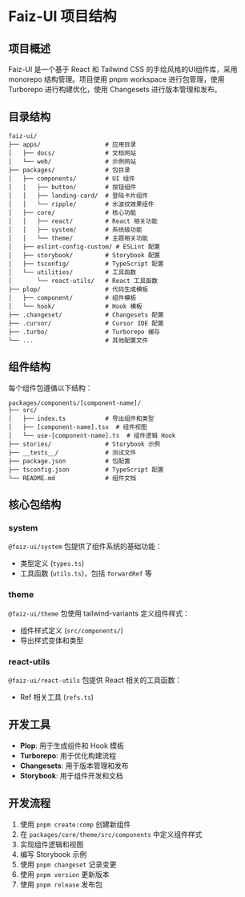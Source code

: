 # Faiz-UI 项目结构

## 项目概述

Faiz-UI 是一个基于 React 和 Tailwind CSS 的手绘风格的UI组件库，采用 monorepo 结构管理。项目使用 pnpm workspace 进行包管理，使用 Turborepo 进行构建优化，使用 Changesets 进行版本管理和发布。

## 目录结构

```
faiz-ui/
├── apps/                  # 应用目录
│   ├── docs/              # 文档网站
│   └── web/               # 示例网站
├── packages/              # 包目录
│   ├── components/        # UI 组件
│   │   ├── button/        # 按钮组件
│   │   ├── landing-card/  # 登陆卡片组件
│   │   └── ripple/        # 水波纹效果组件
│   ├── core/              # 核心功能
│   │   ├── react/         # React 相关功能
│   │   ├── system/        # 系统级功能
│   │   └── theme/         # 主题相关功能
│   ├── eslint-config-custom/ # ESLint 配置
│   ├── storybook/         # Storybook 配置
│   ├── tsconfig/          # TypeScript 配置
│   └── utilities/         # 工具函数
│       └── react-utils/   # React 工具函数
├── plop/                  # 代码生成模板
│   ├── component/         # 组件模板
│   └── hook/              # Hook 模板
├── .changeset/            # Changesets 配置
├── .cursor/               # Cursor IDE 配置
├── .turbo/                # Turborepo 缓存
└── ...                    # 其他配置文件
```

## 组件结构

每个组件包遵循以下结构：

```
packages/components/[component-name]/
├── src/
│   ├── index.ts           # 导出组件和类型
│   ├── [component-name].tsx  # 组件视图
│   └── use-[component-name].ts  # 组件逻辑 Hook
├── stories/               # Storybook 示例
├── __tests__/             # 测试文件
├── package.json           # 包配置
├── tsconfig.json          # TypeScript 配置
└── README.md              # 组件文档
```

## 核心包结构

### system

`@faiz-ui/system` 包提供了组件系统的基础功能：

- 类型定义 (`types.ts`)
- 工具函数 (`utils.ts`)，包括 `forwardRef` 等

### theme

`@faiz-ui/theme` 包使用 tailwind-variants 定义组件样式：

- 组件样式定义 (`src/components/`)
- 导出样式变体和类型

### react-utils

`@faiz-ui/react-utils` 包提供 React 相关的工具函数：

- Ref 相关工具 (`refs.ts`)

## 开发工具

- **Plop**: 用于生成组件和 Hook 模板
- **Turborepo**: 用于优化构建流程
- **Changesets**: 用于版本管理和发布
- **Storybook**: 用于组件开发和文档

## 开发流程

1. 使用 `pnpm create:comp` 创建新组件
2. 在 `packages/core/theme/src/components` 中定义组件样式
3. 实现组件逻辑和视图
4. 编写 Storybook 示例
5. 使用 `pnpm changeset` 记录变更
6. 使用 `pnpm version` 更新版本
7. 使用 `pnpm release` 发布包
